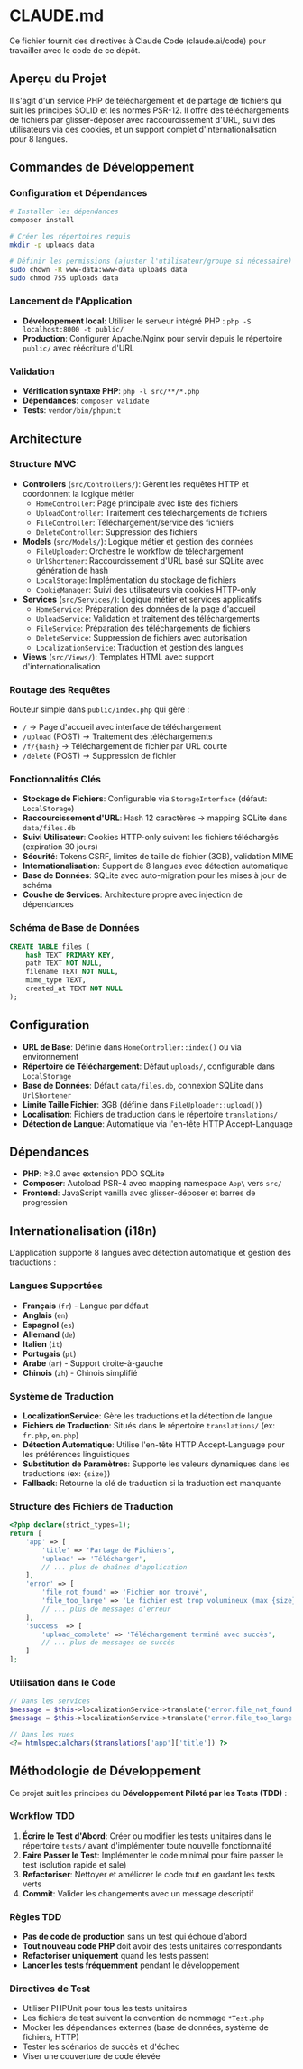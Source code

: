 # CLAUDE.md

Ce fichier fournit des directives à Claude Code (claude.ai/code) pour travailler avec le code de ce dépôt.

## Aperçu du Projet

Il s'agit d'un service PHP de téléchargement et de partage de fichiers qui suit les principes SOLID et les normes PSR-12. Il offre des téléchargements de fichiers par glisser-déposer avec raccourcissement d'URL, suivi des utilisateurs via des cookies, et un support complet d'internationalisation pour 8 langues.

## Commandes de Développement

### Configuration et Dépendances
```bash
# Installer les dépendances
composer install

# Créer les répertoires requis
mkdir -p uploads data

# Définir les permissions (ajuster l'utilisateur/groupe si nécessaire)
sudo chown -R www-data:www-data uploads data
sudo chmod 755 uploads data
```

### Lancement de l'Application
- **Développement local**: Utiliser le serveur intégré PHP : `php -S localhost:8000 -t public/`
- **Production**: Configurer Apache/Nginx pour servir depuis le répertoire `public/` avec réécriture d'URL

### Validation
- **Vérification syntaxe PHP**: `php -l src/**/*.php`
- **Dépendances**: `composer validate`
- **Tests**: `vendor/bin/phpunit`

## Architecture

### Structure MVC
- **Controllers** (`src/Controllers/`): Gèrent les requêtes HTTP et coordonnent la logique métier
  - `HomeController`: Page principale avec liste des fichiers
  - `UploadController`: Traitement des téléchargements de fichiers
  - `FileController`: Téléchargement/service des fichiers
  - `DeleteController`: Suppression des fichiers
- **Models** (`src/Models/`): Logique métier et gestion des données
  - `FileUploader`: Orchestre le workflow de téléchargement
  - `UrlShortener`: Raccourcissement d'URL basé sur SQLite avec génération de hash
  - `LocalStorage`: Implémentation du stockage de fichiers
  - `CookieManager`: Suivi des utilisateurs via cookies HTTP-only
- **Services** (`src/Services/`): Logique métier et services applicatifs
  - `HomeService`: Préparation des données de la page d'accueil
  - `UploadService`: Validation et traitement des téléchargements
  - `FileService`: Préparation des téléchargements de fichiers
  - `DeleteService`: Suppression de fichiers avec autorisation
  - `LocalizationService`: Traduction et gestion des langues
- **Views** (`src/Views/`): Templates HTML avec support d'internationalisation

### Routage des Requêtes
Routeur simple dans `public/index.php` qui gère :
- `/` → Page d'accueil avec interface de téléchargement
- `/upload` (POST) → Traitement des téléchargements
- `/f/{hash}` → Téléchargement de fichier par URL courte
- `/delete` (POST) → Suppression de fichier

### Fonctionnalités Clés
- **Stockage de Fichiers**: Configurable via `StorageInterface` (défaut: `LocalStorage`)
- **Raccourcissement d'URL**: Hash 12 caractères → mapping SQLite dans `data/files.db`
- **Suivi Utilisateur**: Cookies HTTP-only suivent les fichiers téléchargés (expiration 30 jours)
- **Sécurité**: Tokens CSRF, limites de taille de fichier (3GB), validation MIME
- **Internationalisation**: Support de 8 langues avec détection automatique
- **Base de Données**: SQLite avec auto-migration pour les mises à jour de schéma
- **Couche de Services**: Architecture propre avec injection de dépendances

### Schéma de Base de Données
```sql
CREATE TABLE files (
    hash TEXT PRIMARY KEY,
    path TEXT NOT NULL,
    filename TEXT NOT NULL,
    mime_type TEXT,
    created_at TEXT NOT NULL
);
```

## Configuration

- **URL de Base**: Définie dans `HomeController::index()` ou via environnement
- **Répertoire de Téléchargement**: Défaut `uploads/`, configurable dans `LocalStorage`
- **Base de Données**: Défaut `data/files.db`, connexion SQLite dans `UrlShortener`
- **Limite Taille Fichier**: 3GB (définie dans `FileUploader::upload()`)
- **Localisation**: Fichiers de traduction dans le répertoire `translations/`
- **Détection de Langue**: Automatique via l'en-tête HTTP Accept-Language

## Dépendances

- **PHP**: ≥8.0 avec extension PDO SQLite
- **Composer**: Autoload PSR-4 avec mapping namespace `App\` vers `src/`
- **Frontend**: JavaScript vanilla avec glisser-déposer et barres de progression

## Internationalisation (i18n)

L'application supporte 8 langues avec détection automatique et gestion des traductions :

### Langues Supportées
- **Français** (`fr`) - Langue par défaut
- **Anglais** (`en`)
- **Espagnol** (`es`)
- **Allemand** (`de`)
- **Italien** (`it`)
- **Portugais** (`pt`)
- **Arabe** (`ar`) - Support droite-à-gauche
- **Chinois** (`zh`) - Chinois simplifié

### Système de Traduction
- **LocalizationService**: Gère les traductions et la détection de langue
- **Fichiers de Traduction**: Situés dans le répertoire `translations/` (ex: `fr.php`, `en.php`)
- **Détection Automatique**: Utilise l'en-tête HTTP Accept-Language pour les préférences linguistiques
- **Substitution de Paramètres**: Supporte les valeurs dynamiques dans les traductions (ex: `{size}`)
- **Fallback**: Retourne la clé de traduction si la traduction est manquante

### Structure des Fichiers de Traduction
```php
<?php declare(strict_types=1);
return [
    'app' => [
        'title' => 'Partage de Fichiers',
        'upload' => 'Télécharger',
        // ... plus de chaînes d'application
    ],
    'error' => [
        'file_not_found' => 'Fichier non trouvé',
        'file_too_large' => 'Le fichier est trop volumineux (max {size})',
        // ... plus de messages d'erreur
    ],
    'success' => [
        'upload_complete' => 'Téléchargement terminé avec succès',
        // ... plus de messages de succès
    ]
];
```

### Utilisation dans le Code
```php
// Dans les services
$message = $this->localizationService->translate('error.file_not_found');
$message = $this->localizationService->translate('error.file_too_large', ['size' => '3GB']);

// Dans les vues
<?= htmlspecialchars($translations['app']['title']) ?>
```

## Méthodologie de Développement

Ce projet suit les principes du **Développement Piloté par les Tests (TDD)** :

### Workflow TDD
1. **Écrire le Test d'Abord**: Créer ou modifier les tests unitaires dans le répertoire `tests/` avant d'implémenter toute nouvelle fonctionnalité
2. **Faire Passer le Test**: Implémenter le code minimal pour faire passer le test (solution rapide et sale)
3. **Refactoriser**: Nettoyer et améliorer le code tout en gardant les tests verts
4. **Commit**: Valider les changements avec un message descriptif

### Règles TDD
- **Pas de code de production** sans un test qui échoue d'abord
- **Tout nouveau code PHP** doit avoir des tests unitaires correspondants
- **Refactoriser uniquement** quand les tests passent
- **Lancer les tests fréquemment** pendant le développement

### Directives de Test
- Utiliser PHPUnit pour tous les tests unitaires
- Les fichiers de test suivent la convention de nommage `*Test.php`
- Mocker les dépendances externes (base de données, système de fichiers, HTTP)
- Tester les scénarios de succès et d'échec
- Viser une couverture de code élevée